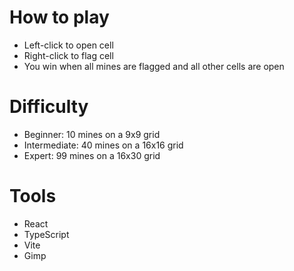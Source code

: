 # How to play
* Left-click to open cell
* Right-click to flag cell
* You win when all mines are flagged and all other cells are open

# Difficulty
* Beginner: 10 mines on a 9x9 grid
* Intermediate: 40 mines on a 16x16 grid
* Expert: 99 mines on a 16x30 grid

# Tools
* React
* TypeScript
* Vite
* Gimp
